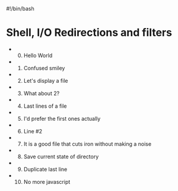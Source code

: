 #!/bin/bash
# Shell, I/O Redirections and filters
* 0. Hello World
* 1. Confused smiley
* 2. Let's display a file
* 3. What about 2?
* 4. Last lines of a file
* 5. I'd prefer the first ones actually
* 6. Line #2
* 7. It is a good file that cuts iron without making a noise
* 8. Save current state of directory
* 9. Duplicate last line
* 10. No more javascript

